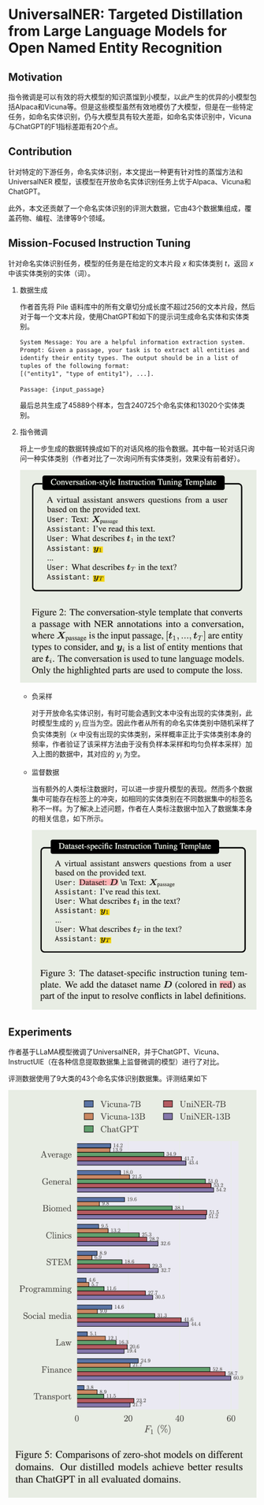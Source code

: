 # UniversalNER: Targeted Distillation from Large Language Models for Open Named Entity Recognition

## Motivation

指令微调是可以有效的将大模型的知识蒸馏到小模型，以此产生的优异的小模型包括Alpaca和Vicuna等。但是这些模型虽然有效地模仿了大模型，但是在一些特定任务，如命名实体识别，仍与大模型具有较大差距，如命名实体识别中，Vicuna与ChatGPT的F1指标差距有20个点。

## Contribution

针对特定的下游任务，命名实体识别，本文提出一种更有针对性的蒸馏方法和 UniversalNER 模型，该模型在开放命名实体识别任务上优于Alpaca、Vicuna和ChatGPT。

此外，本文还贡献了一个命名实体识别的评测大数据，它由43个数据集组成，覆盖药物、编程、法律等9个领域。

## Mission-Focused Instruction Tuning

针对命名实体识别任务，模型的任务是在给定的文本片段 $x$ 和实体类别 $t$，返回 $x$ 中该实体类别的实体（词）。

1. 数据生成

   作者首先将 Pile 语料库中的所有文章切分成长度不超过256的文本片段，然后对于每一个文本片段，使用ChatGPT和如下的提示词生成命名实体和实体类别。

   ```string
   System Message: You are a helpful information extraction system.
   Prompt: Given a passage, your task is to extract all entities and identify their entity types. The output should be in a list of tuples of the following format:
   [("entity1", "type of entity1"), ...].

   Passage: {input_passage}
   ```

   最后总共生成了45889个样本，包含240725个命名实体和13020个实体类别。

2. 指令微调

   将上一步生成的数据转换成如下的对话风格的指令数据。其中每一轮对话只询问一种实体类别（作者对比了一次询问所有实体类别，效果没有前者好）。

   ![sft data](./assets/uniner_sftdata.png)

   - 负采样

     对于开放命名实体识别，有时可能会遇到文本中没有出现的实体类别，此时模型生成的 $y_i$ 应当为空。因此作者从所有的命名实体类别中随机采样了负实体类别（$x$ 中没有出现的实体类别，采样概率正比于实体类别本身的频率，作者验证了该采样方法由于没有负样本采样和均匀负样本采样）加入上图的数据中，其对应的 $y_i$ 为空。

   - 监督数据

     当有额外的人类标注数据时，可以进一步提升模型的表现。然而多个数据集中可能存在标签上的冲突，如相同的实体类别在不同数据集中的标签名称不一样。为了解决上述问题，作者在人类标注数据中加入了数据集本身的相关信息，如下所示。

     ![dataset-specific prompt](./assets/uniner_dataprompt.png)

## Experiments

   作者基于LLaMA模型微调了UniversalNER，并于ChatGPT、Vicuna、InstructUIE（在各种信息提取数据集上监督微调的模型）进行了对比。

   评测数据使用了9大类的43个命名实体识别数据集。评测结果如下

   ![zeros shot](./assets/uniner_0shot.png)